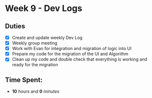 # Week 9 - Dev Logs

## Duties
 - [X] Create and update weekly Dev Log
 - [X] Weekly group meeting
 - [X] Work with Evan for integration and migration of logic into UI
 - [X] Prepare my code for the migration of the UI and Algorithm
 - [X] Clean up my code and double check that everything is working and ready for the migration

## Time Spent:
* **10** _hours_ and **0** _minutes_
